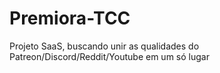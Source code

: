 # Premiora-TCC
Projeto SaaS, buscando unir as qualidades do Patreon/Discord/Reddit/Youtube em um só lugar
